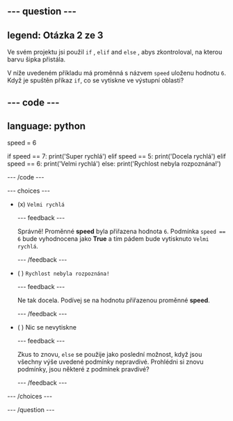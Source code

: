 
--- question ---
---
legend: Otázka 2 ze 3
---

Ve svém projektu jsi použil `if` , `elif` and `else` , abys zkontroloval, na kterou barvu šipka přistála.

V níže uvedeném příkladu má proměnná s názvem `speed` uloženu hodnotu `6`. Když je spuštěn příkaz `if`, co se vytiskne ve výstupní oblasti?

--- code ---
---
language: python
---
speed = 6

if speed == 7:
    print('Super rychlá')
elif speed == 5:
    print('Docela rychlá')
elif speed == 6:
    print('Velmi rychlá')
else:
    print('Rychlost nebyla rozpoznána!')

--- /code ---

--- choices ---

- (x) `Velmi rychlá`

  --- feedback ---

  Správně! Proměnné **speed** byla přiřazena hodnota `6`. Podmínka `speed == 6` bude vyhodnocena jako **True** a tím pádem bude vytisknuto `Velmi rychlá`.

  --- /feedback ---

- ( ) `Rychlost nebyla rozpoznána!`

  --- feedback ---

  Ne tak docela. Podívej se na hodnotu přiřazenou proměnné **speed**.

  --- /feedback ---

- ( ) Nic se nevytiskne

  --- feedback ---

  Zkus to znovu, `else` se použije jako poslední možnost, když jsou všechny výše uvedené podmínky nepravdivé. Prohlédni si znovu podmínky, jsou některé z podmínek pravdivé?

  --- /feedback ---

--- /choices ---

--- /question ---
